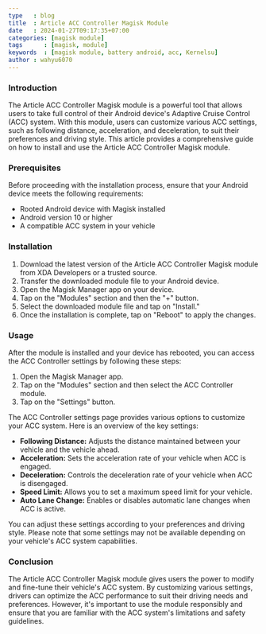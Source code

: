 ```yaml
---
type   : blog
title  : Article ACC Controller Magisk Module
date   : 2024-01-27T09:17:35+07:00
categories: [magisk module]
tags      : [magisk, module]
keywords  : [magisk module, battery android, acc, Kernelsu]
author : wahyu6070
---
```




### Introduction

The Article ACC Controller Magisk module is a powerful tool that allows users to take full control of their Android device's Adaptive Cruise Control (ACC) system. With this module, users can customize various ACC settings, such as following distance, acceleration, and deceleration, to suit their preferences and driving style. This article provides a comprehensive guide on how to install and use the Article ACC Controller Magisk module.

### Prerequisites

Before proceeding with the installation process, ensure that your Android device meets the following requirements:

* Rooted Android device with Magisk installed
* Android version 10 or higher
* A compatible ACC system in your vehicle

### Installation

1. Download the latest version of the Article ACC Controller Magisk module from XDA Developers or a trusted source.
2. Transfer the downloaded module file to your Android device.
3. Open the Magisk Manager app on your device.
4. Tap on the "Modules" section and then the "+" button.
5. Select the downloaded module file and tap on "Install."
6. Once the installation is complete, tap on "Reboot" to apply the changes.

### Usage

After the module is installed and your device has rebooted, you can access the ACC Controller settings by following these steps:

1. Open the Magisk Manager app.
2. Tap on the "Modules" section and then select the ACC Controller module.
3. Tap on the "Settings" button.

The ACC Controller settings page provides various options to customize your ACC system. Here is an overview of the key settings:

* **Following Distance:** Adjusts the distance maintained between your vehicle and the vehicle ahead.
* **Acceleration:** Sets the acceleration rate of your vehicle when ACC is engaged.
* **Deceleration:** Controls the deceleration rate of your vehicle when ACC is disengaged.
* **Speed Limit:** Allows you to set a maximum speed limit for your vehicle.
* **Auto Lane Change:** Enables or disables automatic lane changes when ACC is active.

You can adjust these settings according to your preferences and driving style. Please note that some settings may not be available depending on your vehicle's ACC system capabilities.

### Conclusion

The Article ACC Controller Magisk module gives users the power to modify and fine-tune their vehicle's ACC system. By customizing various settings, drivers can optimize the ACC performance to suit their driving needs and preferences. However, it's important to use the module responsibly and ensure that you are familiar with the ACC system's limitations and safety guidelines.
